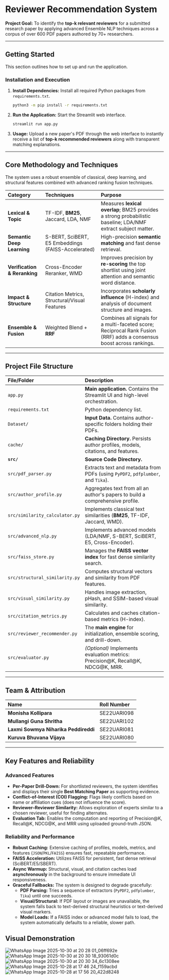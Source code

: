 # Reviewer Recommendation System

**Project Goal:** To identify the **top-k relevant reviewers** for a submitted research paper by applying advanced Ensemble NLP techniques across a corpus of over 600 PDF papers authored by 70+ researchers.

---

## Getting Started

This section outlines how to set up and run the application.

### Installation and Execution

1.  **Install Dependencies:** Install all required Python packages from `requirements.txt`.

    ```bash
    python3 -m pip install -r requirements.txt
    ```

2.  **Run the Application:** Start the Streamlit web interface.

    ```bash
    streamlit run app.py
    ```

3.  **Usage:** Upload a new paper's PDF through the web interface to instantly receive a list of **top-k recommended reviewers** along with transparent matching explanations.

---

## Core Methodology and Techniques

The system uses a robust ensemble of classical, deep learning, and structural features combined with advanced ranking fusion techniques.

| Category | Techniques | Purpose |
| :--- | :--- | :--- |
| **Lexical & Topic** | TF-IDF, **BM25**, Jaccard, LDA, NMF | Measures **lexical overlap**; BM25 provides a strong probabilistic baseline; LDA/NMF extract subject matter. |
| **Semantic Deep Learning** | S-BERT, SciBERT, E5 Embeddings (FAISS-Accelerated) | High-precision **semantic matching** and fast dense retrieval. |
| **Verification & Reranking** | Cross-Encoder Reranker, WMD | Improves precision by **re-scoring** the top shortlist using joint attention and semantic word distance. |
| **Impact & Structure** | Citation Metrics, Structural/Visual Features | Incorporates **scholarly influence** (H-index) and analysis of document structure and images. |
| **Ensemble & Fusion** | Weighted Blend + **RRF** | Combines all signals for a multi-faceted score; Reciprocal Rank Fusion (RRF) adds a consensus boost across rankings. |

---

## Project File Structure

| File/Folder | Description |
| :--- | :--- |
| `app.py` | **Main application.** Contains the Streamlit UI and high-level orchestration. |
| `requirements.txt` | Python dependency list. |
| `Dataset/` | **Input Data.** Contains author-specific folders holding their PDFs. |
| `cache/` | **Caching Directory.** Persists author profiles, models, citations, and features. |
| **`src/`** | **Source Code Directory.** |
| `src/pdf_parser.py` | Extracts text and metadata from PDFs (using `PyPDF2`, `pdfplumber`, and `Tika`). |
| `src/author_profile.py` | Aggregates text from all an author's papers to build a comprehensive profile. |
| `src/similarity_calculator.py` | Implements classical text similarities (**BM25**, TF-IDF, Jaccard, WMD). |
| `src/advanced_nlp.py` | Implements advanced models (LDA/NMF, S-BERT, SciBERT, E5, Cross-Encoder). |
| `src/faiss_store.py` | Manages the **FAISS vector index** for fast dense similarity search. |
| `src/structural_similarity.py` | Computes structural vectors and similarity from PDF features. |
| `src/visual_similarity.py` | Handles image extraction, pHash, and SSIM-based visual similarity. |
| `src/citation_metrics.py` | Calculates and caches citation-based metrics (H-index). |
| `src/reviewer_recommender.py` | The **main engine** for initialization, ensemble scoring, and drill-down. |
| `src/evaluator.py` | *(Optional)* Implements evaluation metrics: Precision@K, Recall@K, NDCG@K, MRR. |

---

## Team & Attribution

| Name | Roll Number |
| :--- | :--- |
| **Monisha Kollipara** | SE22UARI098 |
| **Mullangi Guna Shritha** | SE22UARI102 |
| **Laxmi Sowmya Niharika Peddireddi** | SE22UARI081 |
| **Kuruva Bhuvana Vijaya** | SE22UARI080 |

---

## Key Features and Reliability

### Advanced Features

* **Per-Paper Drill-Down:** For shortlisted reviewers, the system identifies and displays their single **Best Matching Paper** as supporting evidence.
* **Conflict-of-Interest (COI) Flagging:** Flags likely conflicts based on name or affiliation cues (does not influence the score).
* **Reviewer–Reviewer Similarity:** Allows exploration of experts similar to a chosen reviewer, useful for finding alternates.
* **Evaluation Tab:** Enables the computation and reporting of Precision@K, Recall@K, NDCG@K, and MRR using uploaded ground-truth JSON.

### Reliability and Performance

* **Robust Caching:** Extensive caching of profiles, models, metrics, and features (`JSON`/`PKL`/`FAISS`) ensures fast, repeatable performance.
* **FAISS Acceleration:** Utilizes FAISS for persistent, fast dense retrieval (SciBERT/E5/SBERT).
* **Async Warmup:** Structural, visual, and citation caches load **asynchronously** in the background to ensure immediate UI responsiveness.
* **Graceful Fallbacks:** The system is designed to degrade gracefully:
    * **PDF Parsing:** Tries a sequence of extractors (`PyPDF2`, `pdfplumber`, `Tika`) until one succeeds.
    * **Visual/Structural:** If PDF layout or images are unavailable, the system falls back to text-derived structural heuristics or text-derived visual markers.
    * **Model Loads:** If a FAISS index or advanced model fails to load, the system automatically defaults to a reliable, slower path.

## Visual Demonstration
![WhatsApp Image 2025-10-30 at 20 28 01_06ff692e](https://github.com/user-attachments/assets/6fe193fe-d127-417d-ad1d-6e869b3bd539)
![WhatsApp Image 2025-10-30 at 20 30 18_93061d0c](https://github.com/user-attachments/assets/fa44617e-96e5-4e44-9928-d6c9f530f22a)
![WhatsApp Image 2025-10-30 at 20 30 34_6c1308ee](https://github.com/user-attachments/assets/86ec5de5-e95a-4c45-8a88-918d526704ff)
![WhatsApp Image 2025-10-28 at 17 46 24_f159acbd](https://github.com/user-attachments/assets/374fa11a-15fc-4ba5-8122-52bc863b700a)
![WhatsApp Image 2025-10-28 at 17 56 20_422d8248](https://github.com/user-attachments/assets/8351e231-e9f0-4302-9c00-fcb2ccce39b4)





